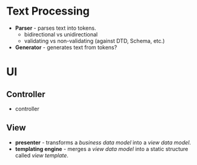 # Text Processing
- **Parser** - parses text into tokens.
  + bidirectional vs unidirectional
  + validating vs non-validating (against DTD, Schema, etc.)
- **Generator** - generates text from tokens?

# UI

## Controller
- controller

## View
- **presenter** - transforms a *business data model* into a *view data model*.
- **templating engine** - merges a *view data model* into a static structure called *view template*.
